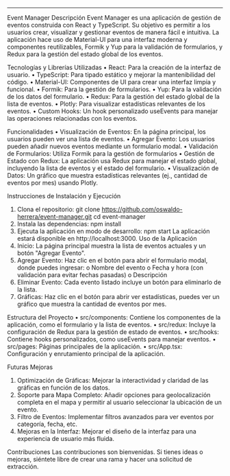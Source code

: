 ________________________________________
Event Manager
Descripción
Event Manager es una aplicación de gestión de eventos construida con React y TypeScript. Su objetivo es permitir a los usuarios crear, visualizar y gestionar eventos de manera fácil e intuitiva. La aplicación hace uso de Material-UI para una interfaz moderna y componentes reutilizables, Formik y Yup para la validación de formularios, y Redux para la gestión del estado global de los eventos.

Tecnologías y Librerías Utilizadas
•	React: Para la creación de la interfaz de usuario.
•	TypeScript: Para tipado estático y mejorar la mantenibilidad del código.
•	Material-UI: Componentes de UI para crear una interfaz limpia y funcional.
•	Formik: Para la gestión de formularios.
•	Yup: Para la validación de los datos del formulario.
•	Redux: Para la gestión del estado global de la lista de eventos.
•	Plotly: Para visualizar estadísticas relevantes de los eventos.
•	Custom Hooks: Un hook personalizado useEvents para manejar las operaciones relacionadas con los eventos.

Funcionalidades
•	Visualización de Eventos: En la página principal, los usuarios pueden ver una lista de eventos.
•	Agregar Evento: Los usuarios pueden añadir nuevos eventos mediante un formulario modal.
•	Validación de Formularios: Utiliza Formik para la gestión de formularios 
•	Gestión de Estado con Redux: La aplicación usa Redux para manejar el estado global, incluyendo la lista de eventos y el estado del formulario.
•	Visualización de Datos: Un gráfico que muestra estadísticas relevantes (ej., cantidad de eventos por mes) usando Plotly.

Instrucciones de Instalación y Ejecución
1.	Clona el repositorio:
git clone https://github.com/oswaldo-herrera/event-manager.git
cd event-manager
2.	Instala las dependencias:
npm install
3.	Ejecuta la aplicación en modo de desarrollo:
npm start
La aplicación estará disponible en http://localhost:3000.
Uso de la Aplicación
1.	Inicio: La página principal muestra la lista de eventos actuales y un botón "Agregar Evento".
2.	Agregar Evento: Haz clic en el botón para abrir el formulario modal, donde puedes ingresar:
o	Nombre del evento
o	Fecha y hora (con validación para evitar fechas pasadas)
o	Descripción
3.	Eliminar Evento: Cada evento listado incluye un botón para eliminarlo de la lista.
4.	Gráficas: Haz clic en el botón para abrir ver estadísticas, puedes ver un gráfico que muestra la cantidad de eventos por mes.

Estructura del Proyecto
•	src/components: Contiene los componentes de la aplicación, como el formulario y la lista de eventos.
•	src/redux: Incluye la configuración de Redux para la gestión de estado de eventos.
•	src/hooks: Contiene hooks personalizados, como useEvents para manejar eventos.
•	src/pages: Páginas principales de la aplicación.
•	src/App.tsx: Configuración y enrutamiento principal de la aplicación.

Futuras Mejoras
1.	Optimización de Gráficas: Mejorar la interactividad y claridad de las gráficas en función de los datos.
2.	Soporte para Mapa Completo: Añadir opciones para geolocalización completa en el mapa y permitir al usuario seleccionar la ubicación de un evento.
3.	Filtro de Eventos: Implementar filtros avanzados para ver eventos por categoría, fecha, etc.
4.	Mejoras en la Interfaz: Mejorar el diseño de la interfaz para una experiencia de usuario más fluida.

Contribuciones
Las contribuciones son bienvenidas. Si tienes ideas o mejoras, siéntete libre de crear una rama y hacer una solicitud de extracción.

